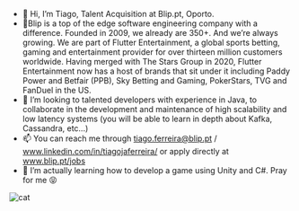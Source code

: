 - 👋 Hi, I’m Tiago, Talent Acquisition at Blip.pt, Oporto.
- 🏤Blip is a top of the edge software engineering company with a difference. Founded in 2009, we already are 350+. And we’re always growing. We are part of Flutter Entertainment, a global sports betting, gaming and entertainment provider for over thirteen million customers worldwide.
Having merged with The Stars Group in 2020, Flutter Entertainment now has a host of brands that sit under it including Paddy Power and Betfair (PPB), Sky Betting and Gaming, PokerStars, TVG and FanDuel in the US.
- 💞️ I’m looking to talented developers with experience in Java, to collaborate in the development and maintenance of high scalability and low latency systems (you will be able to learn in depth about Kafka, Cassandra, etc...)
- 📫 You can reach me through tiago.ferreira@blip.pt / www.linkedin.com/in/tiagojaferreira/ or apply directly at www.blip.pt/jobs
- 🌱 I’m actually learning how to develop a game using Unity and C#. Pray for me 😝

![cat](https://user-images.githubusercontent.com/73248223/126646495-f5cb0af1-1534-48dd-9f01-eda87e0278b3.gif)

<!---
tiagojaferreira97/tiagojaferreira97 is a ✨ special ✨ repository because its `README.md` (this file) appears on your GitHub profile.
You can click the Preview link to take a look at your changes.
--->
